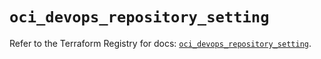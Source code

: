 # `oci_devops_repository_setting`

Refer to the Terraform Registry for docs: [`oci_devops_repository_setting`](https://registry.terraform.io/providers/oracle/oci/6.18.0/docs/resources/devops_repository_setting).
